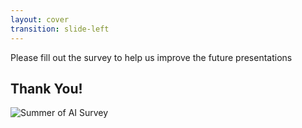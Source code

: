 ```yaml
---
layout: cover
transition: slide-left
---
```


<ThemeToggle />

<div class="absolute inset-0 flex">
  <!-- Left section - 20% -->
  <div class="w-2.25/10 flex flex-col justify-center items-center p-8 bg-white/5">
    <div class="text-center">
      <div class="montserrat-paragraph text-lg text-gray-600 dark:text-gray-300">
        Please fill out the survey to help us improve the future presentations
      </div>
      <h2 class="slide-title text-3xl font-bold mt-4">Thank You!</h2>
    </div>
  </div>
  
  <!-- Right section - 80% -->
  <div class="w-7.75/10 flex items-center justify-center">
    <img src="/images/Summer of AI Survey.png" class="w-full h-full object-contain" alt="Summer of AI Survey" />
  </div>
</div>

<style>
.slidev-layout {
  padding: 0 !important;
  margin: 0 !important;
}
</style>

<!--
Survey slide to collect feedback from the Summer of AI event
Shows the branded survey image with QR code for easy access
--> 